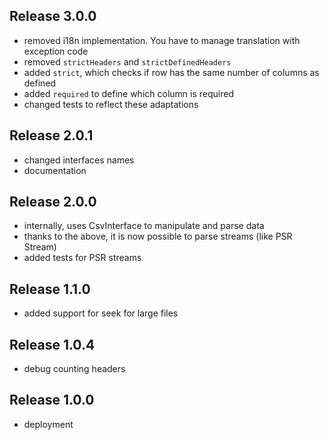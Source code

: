 ## Release 3.0.0

- removed i18n implementation. You have to manage translation with exception code
- removed `strictHeaders` and `strictDefinedHeaders`
- added `strict`, which checks if row has the same number of columns as defined
- added `required` to define which column is required
- changed tests to reflect these adaptations

## Release 2.0.1

- changed interfaces names
- documentation

## Release 2.0.0

- internally, uses CsvInterface to manipulate and parse data
- thanks to the above, it is now possible to parse streams (like PSR Stream)
- added tests for PSR streams

## Release 1.1.0

- added support for seek for large files

## Release 1.0.4

- debug counting headers

## Release 1.0.0

- deployment
